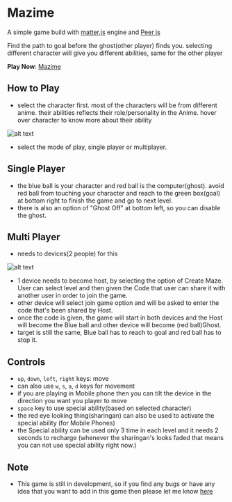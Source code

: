 # Mazime

A simple game build with [matter.js](https://brm.io/matter-js/) engine and [Peer js](https://peerjs.com/)

Find the path to goal before the ghost(other player) finds you. selecting different character will give you different abilities, same for the other player

**Play Now**: [Mazime](http://mazepuzzel.netlify.app/)

## How to Play

- select the character first. most of the characters will be from different anime. their abilities reflects their role/personality in the Anime. hover over character to know more about their ability

![alt text](https://i.ibb.co/c3c302V/image.png)

- select the mode of play, single player or multiplayer.

## Single Player
- the blue ball is your character and red ball is the computer(ghost). avoid red ball from touching your character and reach to the green box(goal) at bottom right to finish the game and go to next level.
- there is also an option of "Ghost Off" at bottom left, so you can disable the ghost.

## Multi Player
- needs to devices(2 people) for this

 ![alt text](https://i.ibb.co/PN5ZBDp/image.png)

- 1 device needs to become host, by selecting the option of Create Maze. User can select level and then given the Code that user can share it with another user in order to join the game.
- other device will select join game option and will be asked to enter the code that's been shared by Host.
- once the code is given, the game will start in both devices and the Host will become the Blue ball and other device will become (red ball)Ghost.
- target is still the same, Blue ball has to reach to goal and red ball has to stop it.
## Controls

- `up`, `down`, `left`, `right` keys: move
- can also use `w`, `s`, `a`, `d` keys for movement
- if you are playing in Mobile phone then you can tilt the device in the direction you want you player to move
- `space` key to use special ability(based on selected character)
- the red eye looking thing(sharingan) can also be used to activate the special ability (for Mobile Phones)
- the Special ability can be used only 3 time in each level and it needs 2 seconds to recharge (whenever the sharingan's looks faded that means you can not use special ability right now.)

## Note
- This game is still in development, so if you find any bugs or have any idea that you want to add in this game then please let me know [here](https://github.com/asif987patel/matter/issues/new)
 